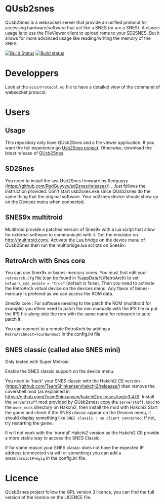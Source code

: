 # QUsb2snes

QUsb2Snes is a websocket server that provide an unified protocol for accessing hardware/software that act like a SNES (or are a SNES). A classic usage is to use the FileViewer client to upload roms to your SD2SNES.
But it allows for more advanced usage like reading/writing the memory of the SNES.

[![Build Status](https://travis-ci.com/Skarsnik/QUsb2snes.svg?branch=master)](https://travis-ci.com/Skarsnik/QUsb2snes)
[![Build status](https://ci.appveyor.com/api/projects/status/r8t2hpt21ux5r7mi/branch/master?svg=true)](https://ci.appveyor.com/project/Skarsnik/qusb2snes/branch/master)

# Developpers

Look at the `docs/Protocol.md` file to have a detailed view of the command of websocket protocol.

# Users

## Usage

This repository only have QUsb2Snes and a file viewer application. If you want the full experience go [Usb2Snes project](https://github.com/usb2snes/usb2snes/releases).
Otherwise, download the latest release of [QUsb2Snes](https://github.com/Skarsnik/QUsb2snes/releases).

## SD2Snes

You need to install the last Usb2Snes firmware by Redguyyy (https://github.com/RedGuyyyy/sd2snes/releases/) . Just follows the instruction provided. Don't start usb2snes.exe since QUsb2snes do the same thing that the original software. Your sd2snes device should show up on the Devices menu when connected.

## SNES9x multitroid

Multitroid provide a patched version of Snes9x with a lua script that allow for external software to communicate with it. Get the emulator on http://multitroid.com/. Activate the Lua bridge on the device menu of QUsb2Snes then run the multibridge.lua scripts on Snes9x.

## RetroArch with Snes core

You can use Snex9x or bsnes-mercury cores. You must first edit your `retroarch.cfg` file (can be found in %appData%\RetroArch) to set `network_cmd_enable = "true"` (default is false). Then you need to activate the RetroArch virtual device on the devices menu. Any flavor of bsnes-mercury is prefered as we can access the ROM data.

Snex9x core : For software needing to the patch the ROM (multitroid for example) you etheir need to patch the rom manually with the IPS file or put the IPS file along side the rom with the same name for retroarch to auto patch it.

You can connect to a remote RetroArch by adding a `RetroArchHost=YourOwnHost` in the config.ini file


## SNES classic (called also SNES mini)

Only tested with Super Metroid.

Enable the SNES classic support on the device menu.

You need to 'hack' your SNES classic with the Hakchi2 CE version (https://github.com/TeamShinkansen/hakchi2/releases/) then remove the covershell mod (as explained in https://github.com/TeamShinkansen/hakchi2/releases/tag/v3.4.0). Install the `serverstuff` mod provided by QUsb2snes: copy the `serverstuff.hmod` to the `user_mods` directory on Hakchi2, then install the mod with Hakchi2
Start the game and check if the SNES classic appear on the Devices menu, it should display something like `SNES classic : no client connected`. If not, try restarting the game.

It will not work with the 'normal' Hakchi2 version as the Hakchi2 CE provide a more stable way to access the SNES Classic.

If for some reason your SNES classic does not have the expected IP address (connected via wifi or something) you can add a `SNESClassicIP=myip` in the config.ini file.

# Licence

QUsb2snes project follow the GPL version 3 licence, you can find the full version of the licence on the LICENCE file.

